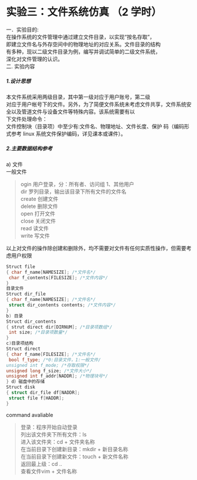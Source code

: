 # 实验三：文件系统仿真 （2 学时）   
一．实验目的:   
在操作系统的文件管理中通过建立文件目录，以实现“按名存取”，  
即建立文件名与外存空间中的物理地址的对应关系。文件目录的结构  
有多种，现以二级文件目录为例，编写并调试简单的二级文件系统，  
深化对文件管理的认识。   
二. 实验内容   
##### 1.设计思想   
本文件系统采用两级目录，其中第一级对应于用户账号，第二级  
对应于用户帐号下的文件。另外，为了简便文件系统未考虑文件共享，文件系统安全以及管道文件与设备文件等特殊内容。该系统需要有以  
下文件处理命令：   
文件控制块（目录项）中至少有:文件名、物理地址、文件长度、保护
码（编码形式参考 linux 系统文件保护编码，详见课本或课件）。   
##### 2.主要数据结构参考   
a) 文件   
一般文件   
> ogin 用户登录，分：所有者、访问组 1、其他用户  
> dir 罗列目录，输出该目录下所有文件的文件名  
> create 创建文件  
> delete 删除文件  
> open 打开文件  
> close 关闭文件  
> read 读文件  
> write 写文件

以上对文件的操作除创建和删除外，均不需要对文件有任何实质性操作，但需要考虑用户权限
```cpp
Struct file   
{ char f_name[NAMESIZE]; /*文件名*/   
 char f_contents[FILESIZE]; /*文件内容*/   
}   
目录文件   
Struct dir_file   
{ char f_name[NAMESIZE]; /*文件名*/   
 struct dir_contents contents; /*文件内容*/   
}   
b) 目录   
Struct dir_contents   
{ strut direct dir[DIRNUM]; /*目录项数组*/   
 int size; /*目录项数量*/   
}   
c)目录项结构   
Struct direct   
{ char f_name[FILESIZE]; /*文件名*/   
 bool f_type; /*0:目录文件，1:一般文件/   
unsigned int f_mode; /*存取权限*/   
unsigned long f_size; /*文件大小*/   
unsigned int f_addr[NADDR]; /*物理块号*/   
} d）磁盘中的存储   
Struct disk   
{ struct dir_file df[NADDR];   
 struct file f[HADDR];   
}  
```

command avaliable
> 登录：程序开始自动登录  
> 列出该文件夹下所有文件：ls  
> 进入该文件夹：cd + 文件夹名称  
> 在当前目录下创建新目录：mkdir + 新目录名称  
> 在当前目录下创建新文件：touch + 新文件名称  
> 返回最上级：cd ..  
> 查看文件vim + 文件名称  
